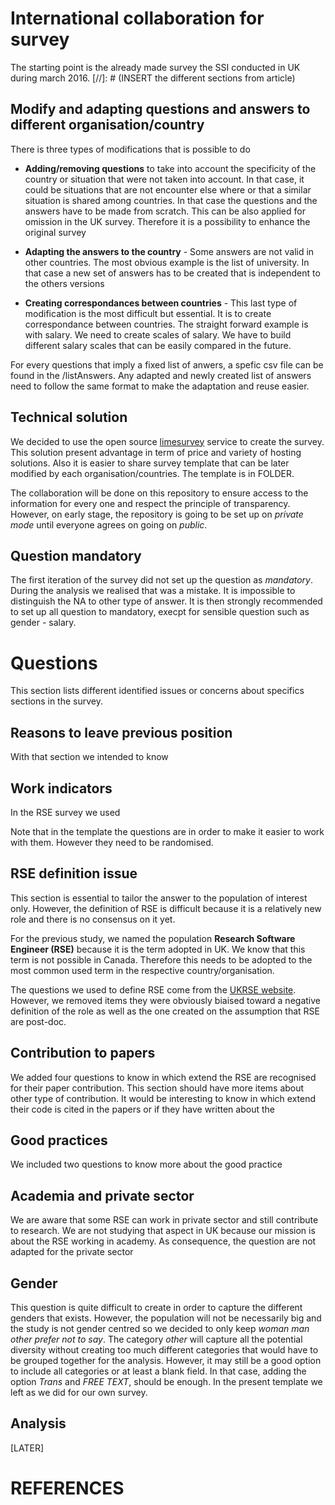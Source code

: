 # International collaboration for survey

The starting point is the already made survey the SSI conducted in UK during march 2016.
[//]: # (INSERT the different sections from article)


## Modify and adapting questions and answers to different organisation/country

There is three types of modifications that is possible to do 
* **Adding/removing questions** to take into account the specificity of the country or situation that were not taken into account. In that case, it could be situations that are not encounter else where or that a similar situation is shared among countries. In that case the questions and the answers have to be made from scratch. This can be also applied for omission in the UK survey. Therefore it is a possibility to enhance the original survey

* **Adapting the answers to the country** - Some answers are not valid in other countries. The most obvious example is the list of university. In that case a new set of answers has to be created that is independent to the others versions

* **Creating correspondances between countries** - This last type of modification is the most difficult but essential. It is to create correspondance between countries. The straight forward example is with salary. We need to create scales of salary. We have to build different salary scales that can be easily compared in the future.
 
 
For every questions that imply a fixed list of anwers, a spefic csv file can be found in the /listAnswers. Any adapted and newly created list of answers need to follow the same format to make the adaptation and reuse easier. 


## Technical solution

We decided to use the open source [limesurvey](www.limesurvey.org) service to create the survey. This solution present advantage in term of price and variety of hosting solutions. Also it is easier to share survey template that can be later modified by each organisation/countries. The template is in FOLDER. 

The collaboration will be done on this repository to ensure access to the information for every one and respect the principle of transparency. However, on early stage, the repository is going to be set up on *private mode* until everyone agrees on going on *public*. 


## Question mandatory

The first iteration of the survey did not set up the question as *mandatory*. During the analysis we realised that was a mistake. It is impossible to distinguish the NA to other type of answer. It is then strongly recommended to set up all question to mandatory, execpt for sensible question such as gender - salary. 
 
 
# Questions

This section lists different identified issues or concerns about specifics sections in the survey. 

## Reasons to leave previous position

With that section we intended to know 
 
 
## Work indicators

In the RSE survey we used

Note that in the template the questions are in order to make it easier to work with them. However they need to be randomised.


## RSE definition issue

This section is essential to tailor the answer to the population of interest only. However, the definition of RSE is difficult because it is a relatively new role and there is no consensus on it yet. 

For the previous study, we named the population **Research Software Engineer (RSE)** because it is the term adopted in UK. We know that this term is not possible in Canada. Therefore this needs to be adopted to the most common used term in the respective country/organisation. 

The questions we used to define RSE come from the [UKRSE website](http://www.rse.ac.uk/who.html). However, we removed items they were obviously biaised toward a negative definition of the role as well as the one created on the assumption that RSE are post-doc.
 
 
## Contribution to papers

We added four questions to know in which extend the RSE are recognised for their paper contribution. This section should have more items about other type of contribution. It would be interesting to know in which extend their code is cited in the papers or if they have written about the 


## Good practices

We included two questions to know more about the good practice 


## Academia and private sector

We are aware that some RSE can work in private sector and still contribute to research. We are not studying that aspect in UK because our mission is about the RSE working in academy. As consequence, the question are not adapted for the private sector


## Gender

This question is quite difficult to create in order to capture the different genders that exists. However, the population will not be necessarily big and the study is not gender centred so we decided to only keep *woman* *man* *other* *prefer not to say*. The category *other* will capture all the potential diversity without creating too much different categories that would have to be grouped together for the analysis. However, it may still be a good option to include all categories or at least a blank field. In that case, adding the option *Trans* and *FREE TEXT*, should be enough. In the present template we left as we did for our own survey.

## Analysis

[LATER]


 
# REFERENCES
 
